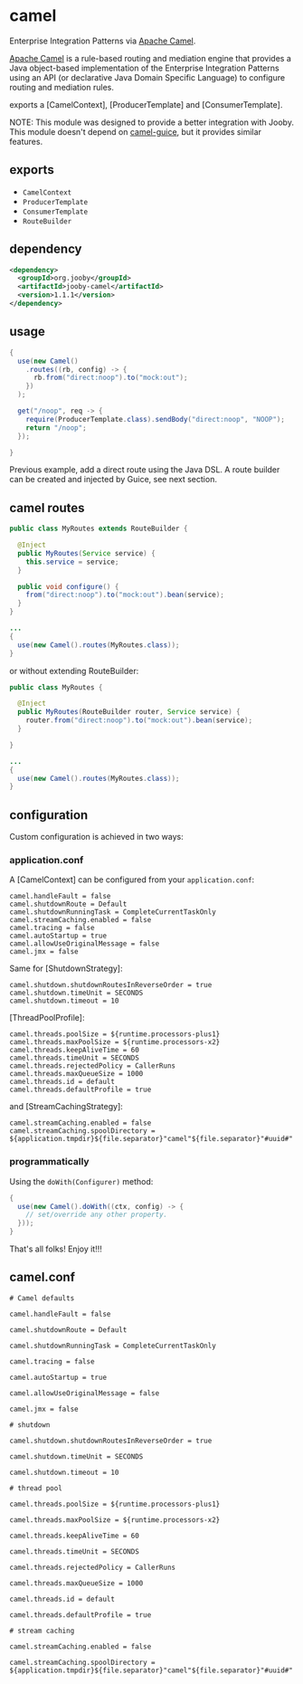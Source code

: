 # camel

Enterprise Integration Patterns via [Apache Camel](http://camel.apache.org).

[Apache Camel](http://camel.apache.org) is a rule-based routing and mediation engine that provides a
Java object-based implementation of the Enterprise Integration Patterns using an API (or declarative Java Domain Specific Language) to configure routing and mediation rules.

exports a [CamelContext], [ProducerTemplate] and [ConsumerTemplate].

NOTE: This module was designed to provide a better integration with Jooby. This module doesn't
depend on [camel-guice](http://camel.apache.org/guice.html), but it provides similar features.

## exports

* ```CamelContext```
* ```ProducerTemplate```
* ```ConsumerTemplate```
* ```RouteBuilder```

## dependency

```xml
<dependency>
  <groupId>org.jooby</groupId>
  <artifactId>jooby-camel</artifactId>
  <version>1.1.1</version>
</dependency>
```

## usage

```java
{
  use(new Camel()
    .routes((rb, config) -> {
      rb.from("direct:noop").to("mock:out");
    })
  );

  get("/noop", req -> {
    require(ProducerTemplate.class).sendBody("direct:noop", "NOOP");
    return "/noop";
  });

}
```

Previous example, add a direct route using the Java DSL. A route builder can be created and
injected by Guice, see next section.

## camel routes

```java
public class MyRoutes extends RouteBuilder {

  @Inject
  public MyRoutes(Service service) {
    this.service = service;
  }

  public void configure() {
    from("direct:noop").to("mock:out").bean(service);
  }
}

...
{
  use(new Camel().routes(MyRoutes.class));
}
```

or without extending RouteBuilder:

```java
public class MyRoutes {

  @Inject
  public MyRoutes(RouteBuilder router, Service service) {
    router.from("direct:noop").to("mock:out").bean(service);
  }

}

...
{
  use(new Camel().routes(MyRoutes.class));
}
```

## configuration

Custom configuration is achieved in two ways:

### application.conf

A [CamelContext] can be configured from your ```application.conf```:

```properties
camel.handleFault = false
camel.shutdownRoute = Default
camel.shutdownRunningTask = CompleteCurrentTaskOnly
camel.streamCaching.enabled = false
camel.tracing = false
camel.autoStartup = true
camel.allowUseOriginalMessage = false
camel.jmx = false
```

Same for [ShutdownStrategy]:

```properties
camel.shutdown.shutdownRoutesInReverseOrder = true
camel.shutdown.timeUnit = SECONDS
camel.shutdown.timeout = 10
```

[ThreadPoolProfile]:

```properties
camel.threads.poolSize = ${runtime.processors-plus1}
camel.threads.maxPoolSize = ${runtime.processors-x2}
camel.threads.keepAliveTime = 60
camel.threads.timeUnit = SECONDS
camel.threads.rejectedPolicy = CallerRuns
camel.threads.maxQueueSize = 1000
camel.threads.id = default
camel.threads.defaultProfile = true
```

and [StreamCachingStrategy]:

```properties
camel.streamCaching.enabled = false
camel.streamCaching.spoolDirectory = ${application.tmpdir}${file.separator}"camel"${file.separator}"#uuid#"
```

### programmatically

Using the ```doWith(Configurer)``` method:

```java
{
  use(new Camel().doWith((ctx, config) -> {
    // set/override any other property.
  }));
}
```

That's all folks! Enjoy it!!!

## camel.conf

```properties
# Camel defaults

camel.handleFault = false

camel.shutdownRoute = Default

camel.shutdownRunningTask = CompleteCurrentTaskOnly

camel.tracing = false

camel.autoStartup = true

camel.allowUseOriginalMessage = false

camel.jmx = false

# shutdown

camel.shutdown.shutdownRoutesInReverseOrder = true

camel.shutdown.timeUnit = SECONDS

camel.shutdown.timeout = 10

# thread pool

camel.threads.poolSize = ${runtime.processors-plus1}

camel.threads.maxPoolSize = ${runtime.processors-x2}

camel.threads.keepAliveTime = 60

camel.threads.timeUnit = SECONDS

camel.threads.rejectedPolicy = CallerRuns

camel.threads.maxQueueSize = 1000

camel.threads.id = default

camel.threads.defaultProfile = true

# stream caching

camel.streamCaching.enabled = false

camel.streamCaching.spoolDirectory = ${application.tmpdir}${file.separator}"camel"${file.separator}"#uuid#"
```
